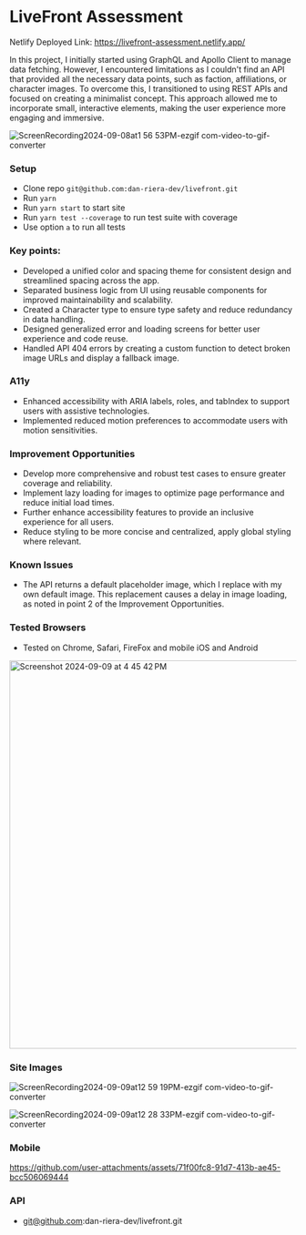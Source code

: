 # LiveFront Assessment
Netlify Deployed Link: https://livefront-assessment.netlify.app/

In this project, I initially started using GraphQL and Apollo Client to manage data fetching. However, I encountered limitations as I couldn't find an API that provided all the necessary data points, such as faction, affiliations, or character images. To overcome this, I transitioned to using REST APIs and focused on creating a minimalist concept. This approach allowed me to incorporate small, interactive elements, making the user experience more engaging and immersive.


![ScreenRecording2024-09-08at1 56 53PM-ezgif com-video-to-gif-converter](https://github.com/user-attachments/assets/9232f1af-94a7-4be1-bca5-a110c6727157)

### Setup
- Clone repo `git@github.com:dan-riera-dev/livefront.git`
- Run `yarn`
- Run `yarn start` to start site
- Run `yarn test --coverage` to run test suite with coverage
- Use option `a` to run all tests

### Key points:

- Developed a unified color and spacing theme for consistent design and streamlined spacing across the app.
- Separated business logic from UI using reusable components for improved maintainability and scalability.
- Created a Character type to ensure type safety and reduce redundancy in data handling.
- Designed generalized error and loading screens for better user experience and code reuse.
- Handled API 404 errors by creating a custom function to detect broken image URLs and display a fallback image.

### A11y
- Enhanced accessibility with ARIA labels, roles, and tabIndex to support users with assistive technologies.
- Implemented reduced motion preferences to accommodate users with motion sensitivities.

### Improvement Opportunities

- Develop more comprehensive and robust test cases to ensure greater coverage and reliability.
- Implement lazy loading for images to optimize page performance and reduce initial load times.
- Further enhance accessibility features to provide an inclusive experience for all users.
- Reduce styling to be more concise and centralized, apply global styling where relevant.
  
### Known Issues
- The API returns a default placeholder image, which I replace with my own default image. This replacement causes a delay in image loading, as noted in point 2 of the Improvement Opportunities.

 ### Tested Browsers
  - Tested on Chrome, Safari, FireFox and mobile iOS and Android
   <img width="682" alt="Screenshot 2024-09-09 at 4 45 42 PM" src="https://github.com/user-attachments/assets/4a2a9d33-85da-4334-8899-bf04392a6097">


### Site Images
![ScreenRecording2024-09-09at12 59 19PM-ezgif com-video-to-gif-converter](https://github.com/user-attachments/assets/a9c6938d-3a27-43a9-a487-31af4622bef0)

![ScreenRecording2024-09-09at12 28 33PM-ezgif com-video-to-gif-converter](https://github.com/user-attachments/assets/74484229-dc1c-404a-b4cb-acbe5f8639ec)

### Mobile



https://github.com/user-attachments/assets/71f00fc8-91d7-413b-ae45-bcc506069444


### API 
- git@github.com:dan-riera-dev/livefront.git


